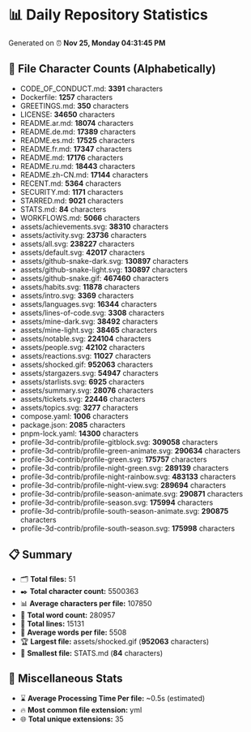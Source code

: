 # 📊 Daily Repository Statistics
Generated on ⏰ **Nov 25, Monday 04:31:45 PM**

## 📂 File Character Counts (Alphabetically)
- CODE_OF_CONDUCT.md: **3391** characters
- Dockerfile: **1257** characters
- GREETINGS.md: **350** characters
- LICENSE: **34650** characters
- README.ar.md: **18074** characters
- README.de.md: **17389** characters
- README.es.md: **17525** characters
- README.fr.md: **17347** characters
- README.md: **17176** characters
- README.ru.md: **18443** characters
- README.zh-CN.md: **17144** characters
- RECENT.md: **5364** characters
- SECURITY.md: **1171** characters
- STARRED.md: **9021** characters
- STATS.md: **84** characters
- WORKFLOWS.md: **5066** characters
- assets/achievements.svg: **38310** characters
- assets/activity.svg: **23736** characters
- assets/all.svg: **238227** characters
- assets/default.svg: **42017** characters
- assets/github-snake-dark.svg: **130897** characters
- assets/github-snake-light.svg: **130897** characters
- assets/github-snake.gif: **467460** characters
- assets/habits.svg: **11878** characters
- assets/intro.svg: **3369** characters
- assets/languages.svg: **16344** characters
- assets/lines-of-code.svg: **3308** characters
- assets/mine-dark.svg: **38492** characters
- assets/mine-light.svg: **38465** characters
- assets/notable.svg: **224104** characters
- assets/people.svg: **42102** characters
- assets/reactions.svg: **11027** characters
- assets/shocked.gif: **952063** characters
- assets/stargazers.svg: **54947** characters
- assets/starlists.svg: **6925** characters
- assets/summary.svg: **28076** characters
- assets/tickets.svg: **22446** characters
- assets/topics.svg: **3277** characters
- compose.yaml: **1006** characters
- package.json: **2085** characters
- pnpm-lock.yaml: **14300** characters
- profile-3d-contrib/profile-gitblock.svg: **309058** characters
- profile-3d-contrib/profile-green-animate.svg: **290634** characters
- profile-3d-contrib/profile-green.svg: **175757** characters
- profile-3d-contrib/profile-night-green.svg: **289139** characters
- profile-3d-contrib/profile-night-rainbow.svg: **483133** characters
- profile-3d-contrib/profile-night-view.svg: **289694** characters
- profile-3d-contrib/profile-season-animate.svg: **290871** characters
- profile-3d-contrib/profile-season.svg: **175994** characters
- profile-3d-contrib/profile-south-season-animate.svg: **290875** characters
- profile-3d-contrib/profile-south-season.svg: **175998** characters

## 📋 Summary
- 🗂️ **Total files:** 51
- ✒️ **Total character count:** 5500363
- 📊 **Average characters per file:** 107850
- 📝 **Total word count:** 280957
- 🧾 **Total lines:** 15131
- 📐 **Average words per file:** 5508
- 🏆 **Largest file:** assets/shocked.gif (**952063** characters)
- 🥉 **Smallest file:** STATS.md (**84** characters)

## 🌟 Miscellaneous Stats
- ⌛ **Average Processing Time Per file:** ~0.5s (estimated)
- 🔥 **Most common file extension:** yml
- 🌐 **Total unique extensions:** 35
